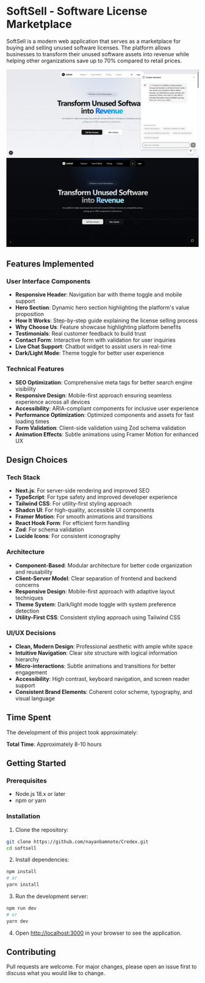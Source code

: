 # SoftSell - Software License Marketplace

SoftSell is a modern web application that serves as a marketplace for buying and selling unused software licenses. The platform allows businesses to transform their unused software assets into revenue while helping other organizations save up to 70% compared to retail prices.

![SoftSell Screenshot](/public/images/softsell-screenshot-light.png)
![SoftSell Screenshot](/public/images/softsell-screenshot.png)

## Features Implemented

### User Interface Components
- **Responsive Header**: Navigation bar with theme toggle and mobile support
- **Hero Section**: Dynamic hero section highlighting the platform's value proposition
- **How It Works**: Step-by-step guide explaining the license selling process
- **Why Choose Us**: Feature showcase highlighting platform benefits
- **Testimonials**: Real customer feedback to build trust
- **Contact Form**: Interactive form with validation for user inquiries
- **Live Chat Support**: Chatbot widget to assist users in real-time
- **Dark/Light Mode**: Theme toggle for better user experience

### Technical Features
- **SEO Optimization**: Comprehensive meta tags for better search engine visibility
- **Responsive Design**: Mobile-first approach ensuring seamless experience across all devices
- **Accessibility**: ARIA-compliant components for inclusive user experience
- **Performance Optimization**: Optimized components and assets for fast loading times
- **Form Validation**: Client-side validation using Zod schema validation
- **Animation Effects**: Subtle animations using Framer Motion for enhanced UX

## Design Choices

### Tech Stack
- **Next.js**: For server-side rendering and improved SEO
- **TypeScript**: For type safety and improved developer experience
- **Tailwind CSS**: For utility-first styling approach
- **Shadcn UI**: For high-quality, accessible UI components
- **Framer Motion**: For smooth animations and transitions
- **React Hook Form**: For efficient form handling
- **Zod**: For schema validation
- **Lucide Icons**: For consistent iconography

### Architecture
- **Component-Based**: Modular architecture for better code organization and reusability
- **Client-Server Model**: Clear separation of frontend and backend concerns
- **Responsive Design**: Mobile-first approach with adaptive layout techniques
- **Theme System**: Dark/light mode toggle with system preference detection
- **Utility-First CSS**: Consistent styling approach using Tailwind CSS

### UI/UX Decisions
- **Clean, Modern Design**: Professional aesthetic with ample white space
- **Intuitive Navigation**: Clear site structure with logical information hierarchy
- **Micro-interactions**: Subtle animations and transitions for better engagement
- **Accessibility**: High contrast, keyboard navigation, and screen reader support
- **Consistent Brand Elements**: Coherent color scheme, typography, and visual language

## Time Spent

The development of this project took approximately:

**Total Time**: Approximately 8-10 hours

## Getting Started

### Prerequisites
- Node.js 18.x or later
- npm or yarn

### Installation
1. Clone the repository:
```bash
git clone https://github.com/nayanbamnote/Credex.git
cd softsell
```

2. Install dependencies:
```bash
npm install
# or
yarn install
```

3. Run the development server:
```bash
npm run dev
# or
yarn dev
```

4. Open [http://localhost:3000](http://localhost:3000) in your browser to see the application.

## Contributing
Pull requests are welcome. For major changes, please open an issue first to discuss what you would like to change.

